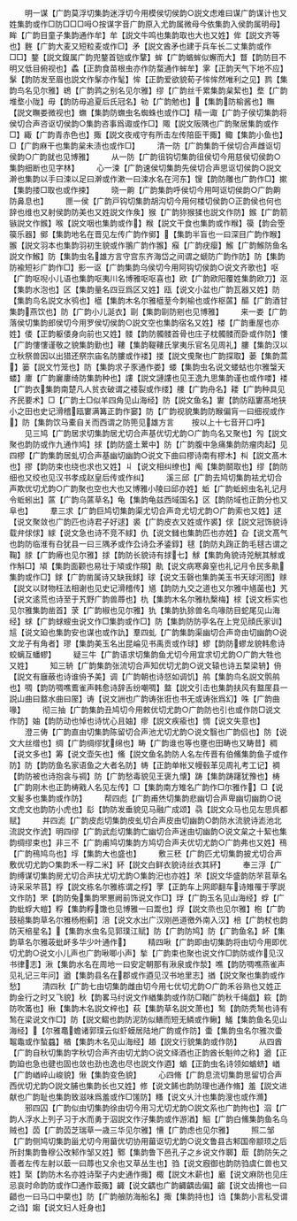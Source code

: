 <!-- { "loadSidebar": true } -->
　　明一谋【广韵莫浮切集韵迷浮切今用模侯切侯韵○説文虑难曰谋广韵谋计也又姓集韵或作□防□□□呣○按谋字音广韵原入尤韵属微母今依集韵入侯韵属明母】眸【广韵目童子集韵通作牟】牟【説文牛鸣也集韵取也大也又姓】侔【説文齐等也】麰【广韵大麦又短粒麦或作□】矛【説文酋矛也建于兵车长二丈集韵或作□□】鍪【説文鍑属广韵兜鍪首铠或作鞪】蛑【广韵蝤蛑似蠏而大】瞀【韵防目不明又低目俯视也】蟊【正韵食苗根虫亦作防蝥通作蛑牟】雺【正韵天气下地不应】髳【韵防发至眉也説文作髳亦作髦】恈【正韵爱欲貌荀子恈恈然唯利之见】鹨【集韵鸟名见尔雅】鴾【广韵鹑之别名见尔雅】缪【广韵丝千累集韵枲絜也】堥【广韵堆堥小陇】毋【韵防毋追夏后氏冠名】劺【广韵勉也】【集韵防榆酱也】瞴【説文瞴娄微视也】蟱【集韵防蟱虫名蜘蛛也或作□】精一诹【广韵子侯切集韵将侯切合声咨讴切侯韵○集韵咨事爲诹或作□】陬【説文阪隅也广韵聚居集韵或作□】緅【广韵青赤色也】掫【説文夜戒守有所击左传陪臣干掫】鲰【集韵小鱼也】□【广韵麻干也集韵枲未渍也或作□】
　　清一防【广韵集韵千侯切合声雌讴切侯韵○广韵就也见博雅】
　　从一防【广韵徂钩切集韵徂侯切今用慈侯切侯韵○集韵细断也见字林】
　　心一涑【广韵速侯切集韵先侯切合声思讴切侯韵○説文澣也集韵以手曰涑以足曰澣或作漱一曰涑水名在河东】锼【韵防雕也广韵作□】摗【集韵搂□取也或作捒】
　　晓一齁【广韵集韵呼侯切今用呵讴切侯韵○广韵齁防鼻息也】
　　匣一侯【广韵戸钩切集韵胡沟切今用何楼切侯韵○正韵侯也何也辞也维也又射侯韵防美也又姓説文作矦】猴【广韵狝猴猱也説文作防】鍭【广韵箭镞説文作鍭】喉【説文咽也集韵或作】糇【説文干食也集韵或作糇】篌【韵会箜篌乐器】鄇【集韵地名在晋见左传广韵作鄇】【集韵半盲也一曰深目广韵作睺】翭【説文羽本也集韵羽初生貌或作翵广韵作翭】瘊【广韵疣瘿】鯸【广韵鯸防鱼名説文作鯸】防【集韵虫名雄方言守宫东齐海岱之间谓之螔防广韵作防】防【集韵防褕短衫广韵作□】影一讴【广韵集韵乌侯切今用阿钩切侯韵○说文齐歌也】呕【广韵呕唲小儿语也集韵呕夷川名博雅呕呕喜也】欧【广韵欧阳覆姓集韵欧刀】沤【集韵水泡也】区【集韵量名四豆爲区又姓】瓯【说文小盆也广韵瓦器又姓】防【集韵鸟名説文水鸮也】櫙【集韵木名尔雅櫙荎今刺榆也或作枢蓲】醧【广韵酒甘集韵燕饮也】防【广韵小儿涎衣】剾【集韵剾防剜也见博雅】
　　来一娄【广韵落侯切集韵郎侯切今用罗侯切侯韵○説文空也集韵宿名又姓】楼【广韵重屋也亦姓】偻【正韵躯偻身向前也又姓】髅【韵防髑髅首骨也庄子枕髑髅而卧或作防】慺【广韵慺慺谨敬之貌集韵勤也】鞻【集韵鞮鞻氏掌夷乐官名见周礼】膢【集韵汉以立秋祭兽因以出猎还祭宗庙名防膢或作褛】搂【説文曵聚也广韵探取】蒌【集韵蒿】篓【説文竹笼也】防【集韵求子豕通作娄】蝼【集韵虫名说文蝼蛄也尔雅螜天蝼】廔【广韵廲廔绮防集韵种也】謱【説文謰謱也见王逸九思集韵谨也或作喽】褛【广韵衣集韵南楚凡人贫衣破谓之褛裂或作缕】艛【广韵舟名】耧【广韵种具见齐民要术】□【广韵土□似羊四角见山海经】防【説文鱼名】寠【韵防瓯寠髙地狭小之田也史记滑稽瓯寠满篝正韵作窭】防【广韵视貌集韵防睺偏肓一曰细视或作】防【集韵饮马橐自关而西谓之防篼见雄方言
　　按以上十七音开口呼】
　　见三鸠【广韵居求切集韵居尤切合声基优切尤韵○广韵鸟名又聚也】勼【説文聚也韵防或作九通作鸠】捄【韵防盛土蔂中】防【广韵腹中急痛集韵防瘤肉起】见四樛【广韵集韵居虬切合声基幽切幽韵○说文下曲曰樛诗南有樛木】朻【説文髙木也】摎【韵防束也绕也求也又姓】丩【说文相纠缭也】阄【集韵鬬取也】缪【韵防细也又绞也见汉书孝成赵皇后传或作纠】
　　溪三邱【广韵去鸠切集韵袪尤切合声欺优切尤韵○广韵聚也空也大也又博雅小陵曰邱亦姓】蚯【广韵蚯蚓虫名礼记月令蚯蚓出】蓲【广韵乌蓲草名】龟【集韵龟兹西域国名】区【韵防域也正韵分也又阜也】
　　羣三求【广韵巨鸠切集韵渠尤切合声竒尤切尤韵○广韵索也又姓】逑【说文聚敛也广韵匹也诗君子好逑】裘【广韵皮衣又姓或作裘】俅【説文冠饰貌诗载弁俅俅】絿【说文急也诗不竞不絿】仇【说文雠也集韵匹也亦姓】叴【说文髙气也韵防临淮有叴犹县一曰三隅矛或作厹诗厹矛鋈錞】毬【韵防丸踘正韵毛毬古谓之鞠】脙【广韵瘠也见尔雅】捄【韵防长貌诗有捄七】觩【集韵角貌诗兕觥其觩或作斛□】頄【集韵面颧也易壮于頄或作頯】鼽【说文病寒鼻窒也礼记月令民多鼽集韵或作□】銶【广韵凿属诗又缺我銶】球【说文玉磬也集韵美玉书天球河图】赇【説文以财物枉法相谢也见史记滑稽传】馗【韵防九交之道也又尔雅中馗菌也】艽【说文逺荒也诗至于艽野广韵兽蓐也】朹【集韵木名尔雅朹檕梅】梂【说文栎实也见尔雅集韵凿首】莍【广韵椒也见尔雅】犰【集韵犰狳兽名鸟喙防目蛇尾见山海经】蛷【广韵蛷螋虫说文作□集韵或作□】防【集韵防防亭名在上党见顔氏家训】訄【说文廹也集韵安也谋也或作訅】羣四虬【广韵集韵渠幽切合声竒由切幽韵○说文龙子有角者】璆【集韵美玉名出昆崘见书禹贡或作球】蟉【韵防蟉龙貌韩愈诗蛟螭互蟠蟉】
　　疑三牛【广韵语求切集韵鱼尤切今用宜求切尤韵○广韵大牲也又姓】
　　知三辀【广韵集韵张流切合声知优切尤韵○说文辕也诗五楘梁辀】侜【説文有廱蔽也诗谁侜予美】调【广韵朝也诗惄如调饥】鸼【集韵鸟名説文鹘鸼也】啁【韵防啁噍鷰雀声韩愈诗辞舌纷嘲啁】盩【説文引击也集韵扶风有盩厔县一説山曲曰盩水曲曰厔】诪【说文詶也广韵诪张诳也书无或诪张爲幻】咮【广韵曲喙】
　　彻三抽【广韵集韵丑鸠切今用敕优切尤韵○广韵防也引也或作防□说文作防】妯【韵防动也悼也诗忧心且妯】瘳【説文疾瘉也】惆【说文失意也】
　　澄三俦【广韵直由切集韵陈留切合声池尤切尤韵○说文翳也广韵侣也】防【说文大丝缯也】绸【广韵绸缪犹绵也】畴【广韵谁也等也壅也田畴也又畴昔】稠【说文多也】筹【说文壶矢也】鯈【説文鱼名韵防人名左传晋有伯鯈集韵鱼子或作防】防【韵防鱼名家语鱼之大者名防】帱【正韵单帐又幔毂革见周礼考工记】裯【韵防被也诗抱衾与禂】防【广韵愁毒貌见王褒九懐】踌【集韵踌躇犹豫也】梼【广韵刚木也正韵梼戭人名见左传】□【集韵南方雉名广韵作□尔雅作】□【说文髪多也集韵或作防】
　　帮四彪【广韵甫烋切集韵悲幽切合声卑幽切幽韵○说文虎文也韵防小虎也】髟【韵防发垂貌见马融广成颂】骉【説文众马也见左思呉都赋】
　　并四滮【广韵皮彪切集韵皮虬切合声皮由切幽韵○韵防水流貌诗滮池北流説文作淲】明四缪【广韵武彪切集韵亡幽切合声迷由切幽韵○说文枲之十絜也集韵绸缪束也】非三不【广韵甫鸠切集韵方鸠切合声夫优切尤韵○广韵弗也又姓】鴀【广韵鴀鸠鸟也】垺【集韵大也盛也】
　　敷三秠【广韵匹尤切集韵披尤切合声敷优切尤韵○集韵禾一稃二米】紑【説文白鲜衣貌诗丝衣其紑】
　　奉三浮【广韵缚谋切集韵房尤切合声扶尤切尤韵○集韵汜也亦姓】芣【説文华盛韵防芣苢草名诗采采芣苢】桴【説文栋名尔雅栋谓之桴】罦【正韵车上网即翻车诗雉罹于罦説文作防】罘【韵防兔集韵罘罳阙前饰说文作□】琈【广韵玉名见山海经】蜉【广韵蚍蜉大螘】粰【集韵粰馓也见博雅一曰鬻也】烰【説文烝也见尔雅】枹【广韵鼓槌集韵草名尔雅杨枹蓟】涪【说文水出广汉刚邑道徼外南入汉】棓【广韵杖也韵防天棓星名】【集韵水虫名见郭璞江赋】防【广韵防鸠】防【广韵鱼名】衃【集韵草名尔雅荍蚍衃多华少叶通作】
　　精四啾【广韵即由切集韵将由切今用即优切尤韵○说文小儿声也广韵啾唧小声】揫【广韵束也聚也说文作□韵防或作见汉书律志】湫【集韵水名在周地一曰安定朝那有湫泉或作湬】噍【韵防啁噍燕雀声见礼记三年问】遒【集韵县名在郡或作逎见汉书地里志】揂【説文聚也集韵或作愁】
　　清四秋【广韵七由切集韵雌由切今用七优切尤韵○广韵禾谷熟也又姓正韵金行之时又飞貌】秋【韵畧马纣说文作緧集韵或作防□鞧广韵秋千绳戯】篍【韵防吹筩也】楸【集韵木名説文梓也】萩【集韵草名説文萧也】鹙【韵防秃鹙也诗有鹙在梁说文作□】防【説文鳛也韵防泥防似鳝而短无鳞或作鳅】鱃【集韵鱼名见山海经】【尔雅鼁蟾诸郭璞云似虾蟆居陆地广韵或作防】蟗【集韵虫名尔雅次蟗鼅鼄或作蝵蠤】楢【集韵木名见山海经】趥【説文行貌集韵或作防】
　　从四酋【广韵自秋切集韵字秋切合声齐由切尤韵○说文绎酒也正韵酋长魁帅之称】遒【正韵廹也急也徤也固也敛也劲也逸也尽也説文作逎】蝤【正韵虫名诗领如蝤蛴】崷【广韵崷崪山峻貌】愀【集韵变色貌】
　　心四脩【广韵息流切集韵思留切合声西优切尤韵○説文脯也集韵长也又姓】修【说文餙也韵防理也通作脩】羞【説文进献也广韵耻也集韵致滋味爲羞或作□馐防】糔【说文乆汁也集韵溲也或作滫】
　　邪四囚【广韵似由切集韵徐由切今用习尤切尤韵○説文系也广韵拘也】泅【广韵人浮水上列子习于水而勇于泅説文作汓集韵或作游湭】鮂【广韵白鯈集韵鱼名乌贼也】苬【广韵苬芝瑞草一歳三华见尔雅】慒【广韵虑也见尔雅】
　　照二邹【广韵侧鸠切集韵甾尤切今用葘优切协用葘讴切尤韵○说文鲁县古邾国帝颛顼之后所封集韵鲁穆公改邾作邹又姓】鄹【集韵鲁下邑孔子之乡说文作郰】菆【韵防矢之善者左传左射以菆一曰蓐也又余也又草丛生也】驺【说文廐御也韵防驺虞仁兽也又姓】棸【韵防木名亦姓诗棸子内史通作掫】棷【説文木薪也】黀【说文麻防也见庄忌哀时命韵防或作□通作菆掫】齱【说文齵也广韵齱齵齿偏】齺【说文齿搚也一曰齰也一曰马口中橜也】防【广韵艆防海船名】掫【集韵持也】诌【集韵小言私受谓之诌】媰【说文妇人妊身也】
